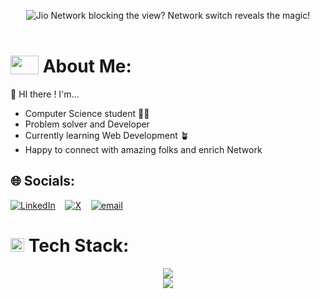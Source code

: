 <p align="center">  
  <img alt="Jio Network blocking the view? Network switch reveals the magic!"  src="https://github.com/user-attachments/assets/6a484c2e-4fe8-412c-8d70-7e4034bee881">
  <br><br>
<p/>

# <img src = "https://media0.giphy.com/media/v1.Y2lkPTc5MGI3NjExN2x5a281YmFoNzIwemR1ZTdoYTRldDk4dnI0ZXRzcjBxNGl1MHd4ZCZlcD12MV9pbnRlcm5hbF9naWZfYnlfaWQmY3Q9Zw/L1R1tvI9svkIWwpVYr/giphy.gif" width="45px" height="30px" align="top"/> About Me:
👋 HI there !
I'm...
* Computer Science student 🧑‍💼
* Problem solver and Developer
* Currently learning Web Development 🪴
* Happy to connect with amazing folks and enrich Network


## 🌐 Socials:
[![LinkedIn](https://img.shields.io/badge/@Sanket_singh-%230077B5.svg?logo=linkedin&logoColor=white)](https://linkedin.com/in/sanket-singh-5359732b8) &nbsp;&nbsp; [![X](https://img.shields.io/badge/@SinghSanket78-black.svg?logo=X&logoColor=white)](https://x.com/SinghSanket78) &nbsp;&nbsp;  [![email](https://img.shields.io/badge/vt118452@gmail.com-D14836?logo=gmail&logoColor=white)](mailto:vt118452@gmail.com) 

# <img src = "https://media2.giphy.com/media/QssGEmpkyEOhBCb7e1/giphy.gif?cid=ecf05e47a0n3gi1bfqntqmob8g9aid1oyj2wr3ds3mg700bl&rid=giphy.gif" width="22px" align="cenetr"/> Tech Stack:
<div align=center>

<p align="center">
  <img src="https://skillicons.dev/icons?i=html,css,js,ts,tailwind,nodejs,nextjs,mongodb,postgres,cpp,python&theme=dark" />
  <br/>
  <img src="https://skillicons.dev/icons?i=react,vite,express,postman&theme=dark" />
</p>


</div>

<!-- ### ✍️ Random Dev Quote
<div align=center>  
  
  ![](https://quotes-github-readme.vercel.app/api?type=horizontal&theme=radical)
</div>

### 🔝 Top Contributed Repo
<div align=center>  
  
  ![](https://github-contributor-stats.vercel.app/api?username=sanketsingh01&limit=5&theme=dark&combine_all_yearly_contributions=true)
</div>

---
[![](https://visitcount.itsvg.in/api?id=sanketsingh01&icon=0&color=0)](https://visitcount.itsvg.in)

<!-- Proudly created with GPRM ( https://gprm.itsvg.in ) -->
